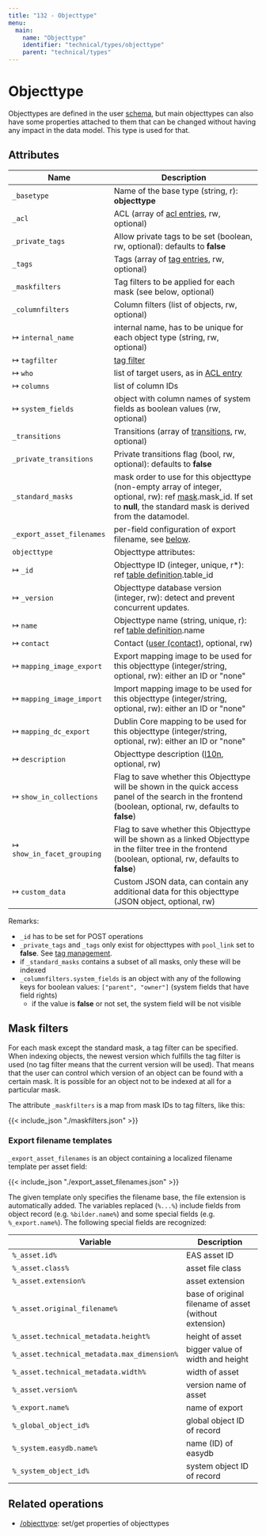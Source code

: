 ```yaml
---
title: "132 - Objecttype"
menu:
  main:
    name: "Objecttype"
    identifier: "technical/types/objecttype"
    parent: "technical/types"
---
```

# Objecttype

Objecttypes are defined in the user [schema](/en/technical/types/schema), but main objecttypes can also have
some properties attached to them that can be changed without having any impact in the data model.
This type is used for that.

## Attributes

| Name                        | Description                                                                                               |
|-----------------------------|-----------------------------------------------------------------------------------------------------------|
| `_basetype`                 | Name of the base type (string, r): **objecttype**                                                         |
| `_acl`                      | ACL (array of [acl entries](/en/technical/types/acl_entry), rw, optional)                                         |
| `_private_tags`             | Allow private tags to be set (boolean, rw, optional): defaults to **false**                               |
| `_tags`                     | Tags (array of [tag entries](/en/technical/types/tag_entry), rw, optional)                                        |
| `_maskfilters`              | Tag filters to be applied for each mask (see below, optional)                                             |
| `_columnfilters`            | Column filters (list of objects, rw, optional)                                                            |
| &#8614; `internal_name`     | internal name, has to be unique for each object type (string, rw, optional)                               |
| &#8614; `tagfilter`         | [tag filter](../tag_filter) |
| &#8614; `who`               | list of target users, as in [ACL entry](../acl_entry) |
| &#8614; `columns`           | list of column IDs |
| &#8614; `system_fields`     | object with column names of system fields as boolean values (rw, optional) |
| `_transitions`              | Transitions (array of [transitions](/en/technical/types/transition), rw, optional)                                |
| `_private_transitions`      | Private transitions flag (bool, rw, optional): defaults to **false**                                      |
| `_standard_masks`           | mask order to use for this objecttype (non-empty array of integer, optional, rw): ref [mask](/en/technical/types/maskset).mask\_id. If set to **null**, the standard mask is derived from the datamodel. |
| `_export_asset_filenames`   | per-field configuration of export filename, see [below](#export_asset_filenames).                         |
| `objecttype`                | Objecttype attributes:                                                                                    |
| &#8614; `_id`               | Objecttype ID (integer, unique, r\*): ref [table definition](/en/technical/types/schema).table\_id          |
| &#8614; `_version`          | Objecttype database version (integer, rw): detect and prevent concurrent updates.                         |
| &#8614; `name`              | Objecttype name (string, unique, r): ref [table definition](/en/technical/types/schema).name                |
| &#8614; `contact`           | Contact ([user (contact)](/en/technical/types/user), optional, rw)                                        |
| &#8614; `mapping_image_export`     | Export mapping image to be used for this objecttype (integer/string, optional, rw): either an ID or "none"       |
| &#8614; `mapping_image_import`     | Import mapping image to be used for this objecttype (integer/string, optional, rw): either an ID or "none"       |
| &#8614; `mapping_dc_export`        | Dublin Core mapping to be used for this objecttype (integer/string, optional, rw): either an ID or "none"       |
| &#8614; `description`       | Objecttype description ([l10n](/en/technical/types/l10n), optional, rw)                                           |
| &#8614; `show_in_collections` | Flag to save whether this Objecttype will be shown in the quick access panel of the search in the frontend (boolean, optional, rw, defaults to **false**) |
| &#8614; `show_in_facet_grouping` | Flag to save whether this Objecttype will be shown as a linked Objecttype in the filter tree in the frontend (boolean, optional, rw, defaults to **false**) |
| &#8614; `custom_data`       | Custom JSON data, can contain any additional data for this objecttype (JSON object, optional, rw) |

Remarks:

- `_id` has to be set for POST operations
- `_private_tags` and `_tags` only exist for objecttypes with `pool_link` set to **false**. See [tag management](/en/technical/tagmanagement).
- if `_standard_masks` contains a subset of all masks, only these will be indexed
- `_columnfilters.system_fields` is an object with any of the following keys for boolean values: `["parent", "owner"]` (system fields that have field rights)
  - if the value is **false** or not set, the system field will be not visible

## Mask filters

For each mask except the standard mask, a tag filter can be specified. When indexing objects, the newest version which fulfills the tag filter
is used (no tag filter means that the current version will be used). That means that the user can control which version of an object can be
found with a certain mask. It is possible for an object not to be indexed at all for a particular mask.

The attribute `_maskfilters` is a map from mask IDs to tag filters, like this:


{{< include_json "./maskfilters.json" >}}


<a name="export_asset_filenames"></a>

### Export filename templates

`_export_asset_filenames` is an object containing a localized filename template per asset field:


{{< include_json "./export_asset_filenames.json" >}}


The given template only specifies the filename base, the file extension is automatically added. The variables replaced (`%...%`) include fields from object record (e.g. `%bilder.name%`) and some special fields (e.g. `%_export.name%`). The following special fields are recognized:

| Variable         | Description         |
|------------------|---------------------|
| `%_asset.id%`    | EAS asset ID        |
| `%_asset.class%` | asset file class    |
| `%_asset.extension%` | asset extension |
| `%_asset.original_filename%` | base of original filename of asset (without extension) |
| `%_asset.technical_metadata.height%` | height of asset |
| `%_asset.technical_metadata.max_dimension%` | bigger value of width and height |
| `%_asset.technical_metadata.width%` | width of asset |
| `%_asset.version%` | version name of asset |
| `%_export.name%` | name of export |
| `%_global_object_id%` | global object ID of record |
| `%_system.easydb.name%` | name (ID) of easydb |
| `%_system_object_id%` | system object ID of record |

## Related operations

- [/objecttype](/en/technical/api/objecttype): set/get properties of objecttypes

